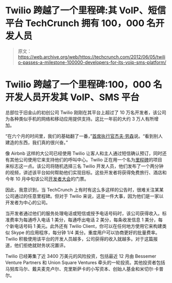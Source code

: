 # Twilio 跨越了一个里程碑:其 VoIP、短信平台 TechCrunch 拥有 100，000 名开发人员

> 原文：<https://web.archive.org/web/https://techcrunch.com/2012/06/05/twilio-passes-a-milestone-100000-developers-for-its-voip-sms-platform/>

# Twilio 跨越了一个里程碑:100，000 名开发人员开发其 VoIP、SMS 平台

总部位于旧金山的初创公司 Twilio 刚刚在其平台上超过了 10 万名开发者，该公司为各种类似手机的网络和移动应用提供支持。这比一年前的大约 3 万人有所增加。

“在六个月的时间里，我们的基础翻了一番，”[首席执行官杰夫·劳森](https://web.archive.org/web/20221208233204/https://twitter.com/#!/jeffiel)说。“看到别人建造的东西，我们真的很兴奋。”

像 Airbnb 这样的大公司已经使用 Twilio 让客人和主人通过短信确认预订，同时还有其他公司使用它来支持他们的呼叫中心。Twilio 正在用一个名为[里程碑](https://web.archive.org/web/20221208233204/http://ahoy.twilio.com/milestones)的项目来标志这一点。该公司将随机选择三名 Twilio 开发人员，他们发布了一个两分钟的视频，讲述该平台如何帮助他们实现目标。这些开发者将获得免费旅行、酒店和今年 10 月中旬该公司[开发者大会](https://web.archive.org/web/20221208233204/http://www.twilio.com/conference)的门票。

因此，我意识到，当 TechCrunch 上有时有这么多这样的公告时，很难关注某某公司通过的任意里程碑。但对于 Twilio 来说，这是一件大事，因为他们是一家以开发者为中心的公司。

当开发者通过他们的服务处理电话或短信或授予电话号码时，该公司获得收入。标准费率为每通呼入电话 1 美分，每通呼出电话 2 美分，每条收发信息 1 美分，每个新电话号码 1 美元。此外还有 Twilio Client，你可以在任何地方使用它来构建类似 Skype 的应用程序，每分钟 1/4 美分。重度用户可以协商更好的批量费率。Twilio 积极使用该平台的开发人员越多，公司获得的收入就越多。对于这篇报道，他们拒绝就财务状况置评。

Twilio 已经筹集了近 3400 万美元的风险投资，包括最近 12 月由 Bessemer Venture Partners 和 Union Square Ventures 牵头的一轮投资。其他投资者包括马努库马尔、戴夫麦克卢尔、克里斯萨卡的小写资本、创始人基金和米切尔·卡普尔。